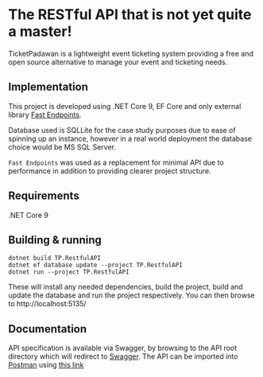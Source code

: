 # The RESTful API that is not yet quite a master!

TicketPadawan is a lightweight event ticketing system providing a free and open source alternative to manage your event and ticketing needs.

## Implementation

This project is developed using .NET Core 9, EF Core and only external library [Fast Endpoints](https://fast-endpoints.com).  

Database used is SQLLite for the case study purposes due to ease of spinning up an instance, however in a real world deployment the database choice would be MS SQL Server.

`Fast Endpoints` was used as a replacement for minimal API due to performance in addition to providing clearer project structure.

## Requirements
.NET Core 9

## Building & running
```console
dotnet build TP.RestfulAPI
dotnet ef database update --project TP.RestfulAPI
dotnet run --project TP.RestfulAPI
```

These will install any needed dependencies, build the project, build and update the database and run the project respectively.  You can then browse to http://localhost:5135/

## Documentation
API specification is available via Swagger, by browsing to the API root directory which will redirect to [Swagger](http://localhost:5135/).  The API can be imported into [Postman](https://www.postman.com/downloads/) using [this link](http://localhost:5135/swagger/v1/swagger.json)
